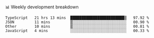 📊 Weekly development breakdown
<!--START_SECTION:waka-->
```text
TypeScript   21 hrs 13 mins  ████████████████████████▒   97.92 % 
JSON         11 mins         ▒░░░░░░░░░░░░░░░░░░░░░░░░   00.90 % 
Other        10 mins         ▒░░░░░░░░░░░░░░░░░░░░░░░░   00.81 % 
JavaScript   4 mins          ░░░░░░░░░░░░░░░░░░░░░░░░░   00.33 % 
```
<!--END_SECTION:waka-->
